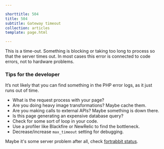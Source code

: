 ```yaml
---

shorttitle: 504
title: 504
subtitle: Gateway timeout
collection: articles
template: page.html

---
```


<p class="type-l type-serif type-italic read-xl">This is a time-out. Something is blocking or taking too long to process so that the server times out. In most cases this error is connected to code errors, not to hardware problems.</p>

### Tips for the developer

It’s not likely that you can find something in the PHP error logs, as it just runs out of time.

* What is the request process with your page?
* Are you doing heavy image transformations? Maybe cache them.
* Are you making calls to external APIs? Maybe something is down there.
* Is this page generating an expensive database query?
* Check for some sort of loop in your code.
* Use a profiler like Blackfire or NewRelic to find the bottleneck.
* Decrease/increase `max_timeout` setting for debugging.

Maybe it's some server problem after all, check [fortrabbit status](https://status.fortrabbit.com).